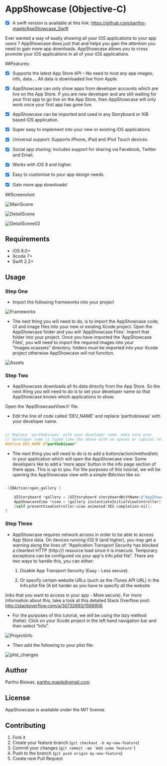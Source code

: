 # AppShowcase (Objective-C)

- [x] A swift version is available at this link: https://github.com/partho-maple/AppShowcase_Swift

Ever wanted a way of easily showing all your iOS applications to your app users ? AppShowcase does just that and helps you gain the attention you need to gain more app downloads. AppShowcase allows you to cross promote your iOS applications in all of your iOS applications.



##Features:

- [x] Supports the latest App Store API – No need to host any app images, info, data…. All data is downloaded live from Apple.
- [x] AppShowcase can only show apps from developer accounts which are live on the App Store. If you are new developer and are still waiting for your first app to go live on the App Store, then AppShowcase will only work once your first app has gone live.
- [x] AppShowcase can be imported and used in any Storyboard or XIB based iOS application.
- [x] Super easy to implement into your new or existing iOS applications. 
- [x] Universal support: Supports iPhone, iPad and iPod Touch devices.
- [x] Social app sharing: Includes support for sharing via Facebook, Twitter and Email.
- [x] Works with iOS 8 and higher.
- [x] Easy to customise to your app design needs.
- [x] Gain more app downloads!


##Screenshot:

![MainScene](/Screenshot/MainScene.png?raw=true)          


![DetailScene](/Screenshot/DetailScene.png?raw=true)


![DetailScene02](/Screenshot/DetailScene.png?raw=true)



## Requirements

- iOS 8.0+ 
- Xcode 7+
- Swift 2.2+


## Usage

### Step One

- Import the following frameworks into your project

![Frameworks](/Screenshot/Frameworks.png?raw=true)

- The next thing you will need to do, is to import the AppShowcase code, UI and image files into your new or existing Xcode project. Open the AppShowcase folder and you will 'AppShowcase Files'. Import that folder into your project. Once you have imported the 'AppShowcase Files', you will need to import the required images into your “Images.xcassets” directory. folders must be imported into your Xcode project otherwise AppShowcase will not function.

![Assets](/Screenshot/Assets.png?raw=true)


### Step Two

- AppShowcase downloads all its data directly from the App Store. So the next thing you will need to do is to set your developer name so that AppShowcase knows which applications to show. 

Open the ‘AppShowcaseView.h’ file.

- Edit the line of code called ‘DEV_NAME’ and replace ‘parthobiswas’ with your developer name.

```objective-c

// Replace 'parthobiswas' with your developer name. make sure your
// developer name is typed like the above with no spaces or capital letters.
#define DEV_NAME @"parthobiswas"

```

- The next thing you will need to do is to add a button/action/method/etc in your application which will open the AppShowcase view.
Some developers like to add a ‘more apps’ button in the info page section of there apps. This is up to you. For the purposes of this
tutorial, we will be opening the AppShowcase view with a simple IBAction like so:

```objective-c

-(IBAction)open_gallery {

    UIStoryboard *gallery = [UIStoryboard storyboardWithName:@"AppShowcase" bundle:nil];
    AppShowcaseView *view = [gallery instantiateInitialViewController];
    [self presentViewController:view animated:YES completion:nil];
}

```


### Step Three

- AppShowcase requires network access in order to be able to access App Store data. On devices running iOS 9 (and higher), you may get a
warning along the lines of: “Application Transport Security has blocked a cleartext HTTP (http://) resource load since it is
insecure. Temporary exceptions can be configured via your app's Info.plist file”.
There are two ways to handle this, you can either:

  1) Disable App Transport Security (Easy - Less secure).

  2) Or specify certain website URLs (such as the iTunes API URL) in the Info.plist file (A bit harder as you have to specify all the website

links that you want to access in your app - More secure).
For more information about this, take a look at this detailed Stack Overflow post: http://stackoverflow.com/a/30732693/1598906

- For the purposes of this tutorial, we will be using the lazy method (hehe). Click on your Xcode project in the left hand navigation bar and then select “Info”.

![ProjectInfo](/Screenshot/ProjectInfo.png?raw=true)


- Then add the following to your plist file:

![plist_changes](/Screenshot/plist_changes.png?raw=true)


## Author

Partho Biswas, partho.maple@gmail.com

## License

AppShowcase is available under the MIT license.


## Contributing

1. Fork it
2. Create your feature branch (`git checkout -b my-new-feature`)
3. Commit your changes (`git commit -am 'Add some feature'`)
4. Push to the branch (`git push origin my-new-feature`)
5. Create new Pull Request

